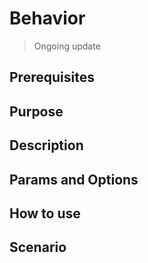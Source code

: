 # Behavior

> Ongoing update

## Prerequisites

## Purpose

## Description

## Params and Options

## How to use

## Scenario